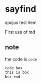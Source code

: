 sayfind
=======

spojus test item

First use of md


note
----

the code is `code`

```
code box
this is box
box end

```
